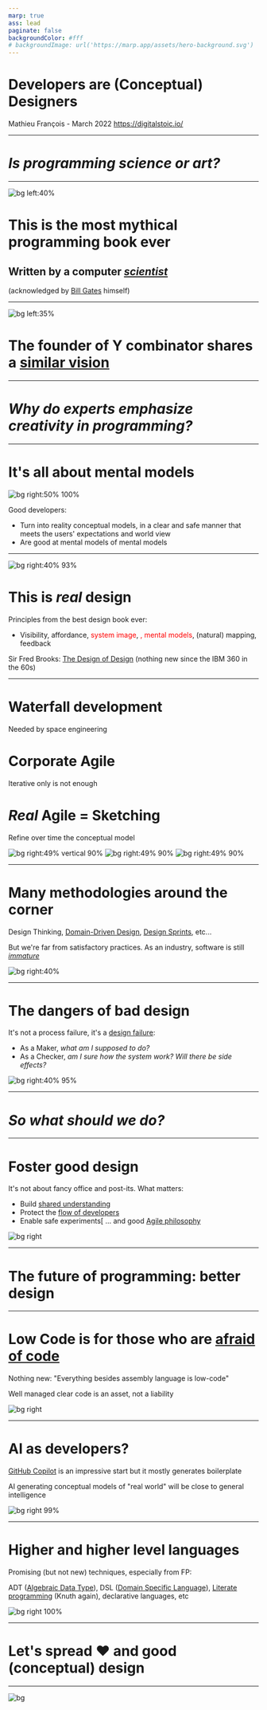```yaml
---
marp: true
ass: lead
paginate: false
backgroundColor: #fff
# backgroundImage: url('https://marp.app/assets/hero-background.svg')
---
```


<style>
    section.title h1, section.title h2, section.title p {
        text-align: center;
    }
</style>

<!-- _class: title -->

# Developers are (Conceptual) Designers

Mathieu François - March 2022
https://digitalstoic.io/

---

<!-- _class: title -->

# _Is programming science or art?_

--- 

![bg left:40%](img/art-of-programming.jpg)

# This is the most mythical programming book ever

## Written by a computer [_scientist_](https://en.wikipedia.org/wiki/Donald_Knuth)

(acknowledged by [Bill Gates](https://www.quora.com/Why-did-Bill-Gates-say-If-you-think-you-re-a-really-good-programmer-read-Art-of-Computer-Programming-You-should-definitely-send-me-a-r%C3%A9sum%C3%A9-if-you-can-read-the-whole-thing) himself)

<!-- Notes:  “If you think you’re a really good programmer… read Art of Computer Programming… You should definitely send me a résumé if you can read the whole thing” -->

---

![bg left:35%](img/hackers-and-painters.jpg)

# The founder of Y combinator shares a [similar vision](http://www.paulgraham.com/hackpaint.html)

---

<!-- _class: title -->

# _Why do experts emphasize creativity in programming?_

--- 

# It's all about mental models

![bg right:50% 100%](img/mental-models.png)

Good developers:
- Turn into reality conceptual models, in a clear and safe manner that meets the users' expectations and world view
- Are good at mental models of mental models

---

![bg right:40% 93%](img/design-everyday-things.jpg)

# This is _real_ design
 
Principles from the best design book ever:
- Visibility, affordance, <span style="color:red">system image</span>, <span style="color:red">, mental models</span>, (natural) mapping, feedback

Sir Fred Brooks: [The Design of Design](https://en.wikipedia.org/wiki/The_Design_of_Design) (nothing new since the IBM 360 in the 60s)

---

# Waterfall development

Needed by space engineering

# 
# Corporate Agile

Iterative only is not enough

# 
# _Real_ Agile = Sketching

Refine over time the conceptual model

![bg right:49% vertical 90%](img/monalisa-waterfall.jpg)
![bg right:49% 90%](img/monalisa-agile.png)
![bg right:49% 90%](img/monalisa-sketch.jpg)

<!-- TODO: https://www.jonahgroup.com/blog/agile-development-and-the-mona-lisa -->

---

# Many methodologies around the corner

Design Thinking, [Domain-Driven Design](https://github.com/ddd-crew/ddd-starter-modelling-process), [Design Sprints](https://www.gv.com/sprint/), etc... 

But we're far from satisfactory practices. As an industry, software is still [_immature_](https://en.wikipedia.org/wiki/The_Mythical_Man-Month)

![bg right:40%](img/DDD-books.jpg)

---

# The dangers of bad design

It's not a process failure, it's a [design failure](https://www.core77.com/posts/105540/Screenshot-of-the-Horrific-UI-Design-That-Led-Citigroup-to-Accidentally-Send-893-Million):
- As a Maker, _what am I supposed to do?_
- As a Checker, _am I sure how the system work? Will there be side effects?_

![bg right:40% 95%](img/flexcube.jpg)

--- 

<!-- _class: title -->

# _So what should we do?_

---

# Foster good design

It's not about fancy office and post-its. What matters:
- Build [shared understanding](https://www.jpattonassociates.com/story-mapping/)
- Protect the [flow of developers](http://www.paulgraham.com/makersschedule.html)
- Enable safe experiments[
... and good [Agile philosophy](https://agilemanifesto.org/principles.html)

![bg right](img/flow.jpg)

---

<!-- _class: title -->

# The future of programming: better design 

---

# Low Code is for those who are <a href=" https://architectelevator.com/architecture/low-code-no-code/">afraid of code</a>

Nothing new: "Everything besides assembly language is low-code"

Well managed clear code is an asset, not a liability 

![bg right](img/no-code.png)

---

# AI as developers?

[GitHub Copilot](https://copilot.github.com/) is an impressive start but it mostly generates boilerplate

AI generating conceptual models of "real world" will be close to general intelligence

![bg right 99%](img/copilot.png)

---

#  Higher and higher level languages

Promising (but not new) techniques, especially from FP:

ADT ([Algebraic Data Type](https://fsharpforfunandprofit.com/posts/type-size-and-design/)), DSL ([Domain Specific Language](https://www.pirrmann.net/fun-with-turtles/)), [Literate programming](https://en.wikipedia.org/wiki/Literate_programming) (Knuth again), declarative languages, etc

![bg right 100%](img/tower.png)

---

<!-- _class: title -->

# Let's spread ❤️ and good (conceptual) design 

---

![bg](img/doors.jpg)
